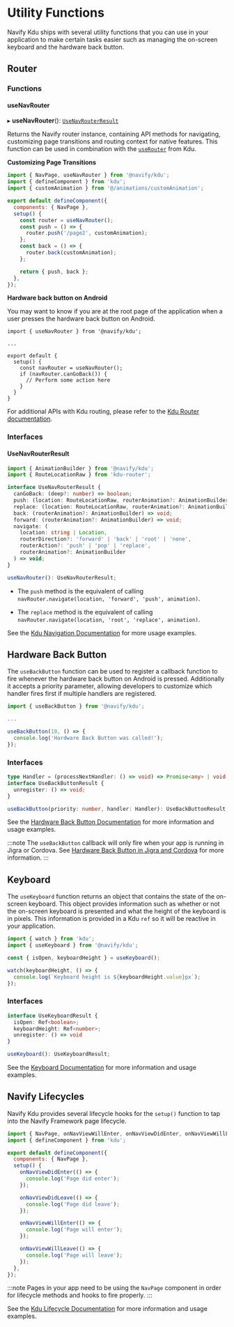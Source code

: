 # Utility Functions

Navify Kdu ships with several utility functions that you can use in your application to make certain tasks easier such as managing the on-screen keyboard and the hardware back button.

## Router

### Functions

#### useNavRouter

▸ **useNavRouter**(): [`UseNavRouterResult`](#usenavrouterresult)

Returns the Navify router instance, containing API methods for navigating, customizing page transitions and routing context for native features. This function can be used in combination with the [`useRouter`](https://kdujs-router.web.app/api/index.html#userouter) from Kdu.

**Customizing Page Transitions**

```js
import { NavPage, useNavRouter } from '@navify/kdu';
import { defineComponent } from 'kdu';
import { customAnimation } from '@/animations/customAnimation';

export default defineComponent({
  components: { NavPage },
  setup() {
    const router = useNavRouter();
    const push = () => {
      router.push('/page2', customAnimation);
    };
    const back = () => {
      router.back(customAnimation);
    };

    return { push, back };
  },
});
```

**Hardware back button on Android**

You may want to know if you are at the root page of the application when a user presses the hardware back button on Android.

```tsx
import { useNavRouter } from '@navify/kdu';

...

export default {
  setup() {
    const navRouter = useNavRouter();
    if (navRouter.canGoBack()) {
      // Perform some action here
    }
  }
}
```

For additional APIs with Kdu routing, please refer to the [Kdu Router documentation](https://kdujs-router.web.app/api/index.html).

### Interfaces

#### UseNavRouterResult

```ts
import { AnimationBuilder } from '@navify/kdu';
import { RouteLocationRaw } from 'kdu-router';

interface UseNavRouterResult {
  canGoBack: (deep?: number) => boolean;
  push: (location: RouteLocationRaw, routerAnimation?: AnimationBuilder) => void;
  replace: (location: RouteLocationRaw, routerAnimation?: AnimationBuilder) => void;
  back: (routerAnimation?: AnimationBuilder) => void;
  forward: (routerAnimation?: AnimationBuilder) => void;
  navigate: (
    location: string | Location,
    routerDirection?: 'forward' | 'back' | 'root' | 'none',
    routerAction?: 'push' | 'pop' | 'replace',
    routerAnimation?: AnimationBuilder
  ) => void;
}

useNavRouter(): UseNavRouterResult;
```

- The `push` method is the equivalent of calling `navRouter.navigate(location, 'forward', 'push', animation)`.

- The `replace` method is the equivalent of calling `navRouter.navigate(location, 'root', 'replace', animation)`.

See the [Kdu Navigation Documentation](./navigation#navigating-using-usenavrouter) for more usage examples.

## Hardware Back Button

The `useBackButton` function can be used to register a callback function to fire whenever the hardware back button on Android is pressed. Additionally it accepts a priority parameter, allowing developers to customize which handler fires first if multiple handlers are registered.

```js
import { useBackButton } from '@navify/kdu';

...

useBackButton(10, () => {
  console.log('Hardware Back Button was called!');
});
```

### Interfaces

```ts
type Handler = (processNextHandler: () => void) => Promise<any> | void | null;
interface UseBackButtonResult {
  unregister: () => void;
}

useBackButton(priority: number, handler: Handler): UseBackButtonResult;
```

See the [Hardware Back Button Documentation](../developing/hardware-back-button) for more information and usage examples.

:::note
The `useBackButton` callback will only fire when your app is running in Jigra or Cordova. See [Hardware Back Button in Jigra and Cordova](../developing/hardware-back-button#hardware-back-button-in-jigra-and-cordova) for more information.
:::

## Keyboard

The `useKeyboard` function returns an object that contains the state of the on-screen keyboard. This object provides information such as whether or not the on-screen keyboard is presented and what the height of the keyboard is in pixels. This information is provided in a Kdu `ref` so it will be reactive in your application.

```js
import { watch } from 'kdu';
import { useKeyboard } from '@navify/kdu';

const { isOpen, keyboardHeight } = useKeyboard();

watch(keyboardHeight, () => {
  console.log(`Keyboard height is ${keyboardHeight.value}px`);
});
```

### Interfaces

```ts
interface UseKeyboardResult {
  isOpen: Ref<boolean>;
  keyboardHeight: Ref<number>;
  unregister: () => void
}

useKeyboard(): UseKeyboardResult;
```

See the [Keyboard Documentation](../developing/keyboard) for more information and usage examples.

## Navify Lifecycles

Navify Kdu provides several lifecycle hooks for the `setup()` function to tap into the Navify Framework page lifecycle.

```js
import { NavPage, onNavViewWillEnter, onNavViewDidEnter, onNavViewWillLeave, onNavViewDidLeave } from '@navify/kdu';
import { defineComponent } from 'kdu';

export default defineComponent({
  components: { NavPage },
  setup() {
    onNavViewDidEnter(() => {
      console.log('Page did enter');
    });

    onNavViewDidLeave(() => {
      console.log('Page did leave');
    });

    onNavViewWillEnter(() => {
      console.log('Page will enter');
    });

    onNavViewWillLeave(() => {
      console.log('Page will leave');
    });
  },
});
```

:::note
Pages in your app need to be using the `NavPage` component in order for lifecycle methods and hooks to fire properly.
:::

See the [Kdu Lifecycle Documentation](./lifecycle) for more information and usage examples.
